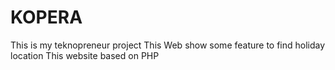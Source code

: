 # KOPERA
This is my teknopreneur project
This Web show some feature to find holiday location
This website based on PHP
